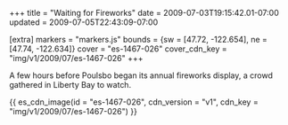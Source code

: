 +++
title = "Waiting for Fireworks"
date = 2009-07-03T19:15:42.01-07:00
updated = 2009-07-05T22:43:09-07:00

[extra]
markers = "markers.js"
bounds = {sw = [47.72, -122.654], ne = [47.74, -122.634]}
cover = "es-1467-026"
cover_cdn_key = "img/v1/2009/07/es-1467-026"
+++

A few hours before Poulsbo began its annual fireworks display, a crowd gathered in Liberty Bay to watch.

<!-- more -->

{{ es_cdn_image(id = "es-1467-026", cdn_version = "v1", cdn_key = "img/v1/2009/07/es-1467-026") }}
